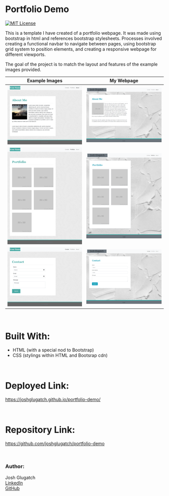 # Portfolio Demo 
[![MIT License](https://img.shields.io/badge/License-MIT-blue.svg)](https://www.mit.edu/~amini/LICENSE.md)

This is a template I have created of a portfolio webpage. It was made using bootstrap in html and references bootstrap stylesheets. Processes involved creating a functional navbar to navigate between pages, using bootstrap grid system to position elements, and creating a responsive webpage for different viewports. 

The goal of the project is to match the layout and features of the example images provided.

Example Images      |        My Webpage
--------------      |      --------------
![ex index](assets/hw-photos/resize-index.png)|![my index](assets/hw-photos/my-index.png)
![ex contact](assets/hw-photos/resize-portfolio.png)|![my contact](assets/hw-photos/my-portfolio-resize.png)
![ex portfolio](assets/hw-photos/resize-contact.png)|![my portfolio](assets/hw-photos/my-contact.png)

<br>

# Built With:
* HTML (with a special nod to Bootstrap)
* CSS (stylings within HTML and Bootsrap cdn)

<br>

# Deployed Link:
https://joshglugatch.github.io/portfolio-demo/

<br>

# Repository Link:
https://github.com/joshglugatch/portfolio-demo

<br>

### Author:
Josh Glugatch  
[LinkedIn](www.linkedin.com/in/joshua-glugatch)  
[GitHub](https://github.com/joshglugatch)
  
<br>
<br>  






